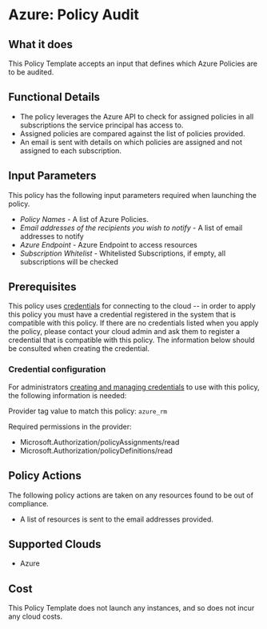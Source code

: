 # Azure: Policy Audit

## What it does

This Policy Template accepts an input that defines which Azure Policies are to be audited.

## Functional Details

- The policy leverages the Azure API to check for assigned policies in all subscriptions the service principal has access to.
- Assigned policies are compared against the list of policies provided.
- An email is sent with details on which policies are assigned and not assigned to each subscription.

## Input Parameters

This policy has the following input parameters required when launching the policy.

- *Policy Names* - A list of Azure Policies.
- *Email addresses of the recipients you wish to notify* - A list of email addresses to notify
- *Azure Endpoint* - Azure Endpoint to access resources
- *Subscription Whitelist* - Whitelisted Subscriptions, if empty, all subscriptions will be checked

## Prerequisites

This policy uses [credentials](https://docs.flexera.com/flexera/EN/Automation/ManagingCredentialsExternal.htm) for connecting to the cloud -- in order to apply this policy you must have a credential registered in the system that is compatible with this policy. If there are no credentials listed when you apply the policy, please contact your cloud admin and ask them to register a credential that is compatible with this policy. The information below should be consulted when creating the credential.

### Credential configuration

For administrators [creating and managing credentials](https://docs.flexera.com/flexera/EN/Automation/ManagingCredentialsExternal.htm) to use with this policy, the following information is needed:

Provider tag value to match this policy: `azure_rm`

Required permissions in the provider:

- Microsoft.Authorization/policyAssignments/read
- Microsoft.Authorization/policyDefinitions/read

## Policy Actions

The following policy actions are taken on any resources found to be out of compliance.

- A list of resources is sent to the email addresses provided.

## Supported Clouds

- Azure

## Cost

This Policy Template does not launch any instances, and so does not incur any cloud costs.
